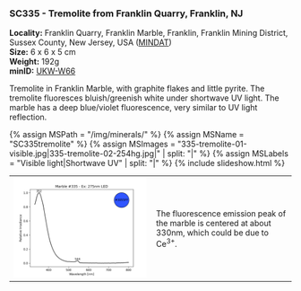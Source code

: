 
### <a name="SC335"></a> SC335 - Tremolite from Franklin Quarry, Franklin, NJ

**Locality:** Franklin Quarry, Franklin Marble, Franklin, Franklin Mining District, Sussex County, New Jersey, USA ([MINDAT](https://www.mindat.org/loc-8829.html))  
**Size:** 6 x 6 x 5 cm  
**Weight:** 192g  
**minID:** [UKW-W66](https://www.mindat.org/UKW-W66)

Tremolite in Franklin Marble, with graphite flakes and little pyrite. The
tremolite fluoresces bluish/greenish white under shortwave UV light. The marble
has a deep blue/violet fluorescence, very similar to UV light reflection.

{% assign MSPath = "/img/minerals/" %}
{% assign MSName = "SC335tremolite" %}
{% assign MSImages = "335-tremolite-01-visible.jpg|335-tremolite-02-254hg.jpg|" | split: "|" %}
{% assign MSLabels = "Visible light|Shortwave UV" | split: "|" %}
{% include slideshow.html %}

<table width="100%">
<tr>
<td width="50%"><img src="/img/spectra/335-marble-275led.png" width="100%" ></td>
<td width="50%" style="padding:10px">
The fluorescence emission peak of the marble is centered at about 330nm, which could be due to Ce<sup>3+</sup>.
</td></tr></table>
<br>

